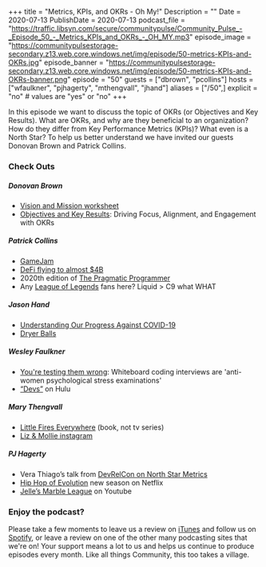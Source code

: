 +++
title = "Metrics, KPIs, and OKRs - Oh My!"
Description = ""
Date = 2020-07-13
PublishDate = 2020-07-13
podcast_file = "https://traffic.libsyn.com/secure/communitypulse/Community_Pulse_-_Episode_50_-_Metrics_KPIs_and_OKRs_-_OH_MY.mp3"
episode_image = "https://communitypulsestorage-secondary.z13.web.core.windows.net/img/episode/50-metrics-KPIs-and-OKRs.jpg"
episode_banner = "https://communitypulsestorage-secondary.z13.web.core.windows.net/img/episode/50-metrics-KPIs-and-OKRs-banner.png"
episode = "50"
guests = ["dbrown", "pcollins"]
hosts = ["wfaulkner", "pjhagerty", "mthengvall", "jhand"]
aliases = ["/50",]
explicit = "no" # values are "yes" or "no"
+++

In this episode we want to discuss the topic of OKRs (or Objectives and Key Results). What are OKRs, and why are they beneficial to an organization? How do they differ from Key Performance Metrics (KPIs)? What even is a North Star? To help us better understand we have invited our guests Donovan Brown and Patrick Collins. 

### Check Outs

##### Donovan Brown
* [Vision and Mission worksheet](https://documentcloud.adobe.com/link/review?uri=urn:aaid:scds:US:ac5bd009-dbf3-4a22-9d34-a94e5b2b8a31)
* [Objectives and Key Results](https://www.amazon.com/dp/B07VP5XYTL/ref=cm_sw_em_r_mt_dp_U_IxfiFbT5ENDYV): Driving Focus, Alignment, and Engagement with OKRs 

##### Patrick Collins
* [GameJam](https://www.coloradolottery.com/news/detail/lottery-to-co-host-gamejam-hackathon/700/)
* [DeFi flying to almost $4B](https://defipulse.com/)
* 2020th edition of [The Pragmatic Programmer](https://www.amazon.com/Pragmatic-Programmer-journey-mastery-Anniversary/dp/0135957052) 
* Any [League of Legends](https://www.youtube.com/watch?v=g0MRB4sHFFg) fans here? Liquid > C9 what WHAT


##### Jason Hand
* [Understanding Our Progress Against COVID-19](https://www.microsoft.com/en-us/ai/ai-for-health-covid-data)
* [Dryer Balls](https://www.amazon.com/All-Natural-Wool-Dryer-Balls/dp/B07C7M74BF/ref=sr_1_2_sspa?dchild=1&keywords=dryer+balls&qid=1595964286&sr=8-2-spons&psc=1&spLa=ZW5jcnlwdGVkUXVhbGlmaWVyPUEzTkNKWDFNWFdVWlE3JmVuY3J5cHRlZElkPUEwMjA3MDk1UkhNMENOU0tGTUYyJmVuY3J5cHRlZEFkSWQ9QTA1Njg2NjczREc3UTRXRk02WkZBJndpZGdldE5hbWU9c3BfYXRmJmFjdGlvbj1jbGlja1JlZGlyZWN0JmRvTm90TG9nQ2xpY2s9dHJ1ZQ==)


##### Wesley Faulkner
* [You're testing them wrong](https://www.theregister.com/2020/07/15/it_hiring_whiteboard/): Whiteboard coding interviews are 'anti-women psychological stress examinations'
* [“Devs”](https://www.fxnetworks.com/shows/devs) on Hulu


##### Mary Thengvall
* [Little Fires Everywhere](https://amzn.to/2Whq2TC) (book, not tv series) 
* [Liz & Mollie instagram](https://www.instagram.com/lizandmollie/?hl=en)


##### PJ Hagerty
* Vera Thiago’s talk from [DevRelCon on North Star Metrics](https://noti.st/veratiago/KGcdUc/north-star-metrics-okrs-to-show-devrel-value-and-get-focus)
* [Hip Hop of Evolution](https://www.netflix.com/title/80141782) new season on Netflix
* [Jelle’s Marble League](https://www.youtube.com/channel/UCYJdpnjuSWVOLgGT9fIzL0g) on Youtube 


### Enjoy the podcast?
Please take a few moments to leave us a review on [iTunes](https://itunes.apple.com/us/podcast/community-pulse/id1218368182?mt=2) and follow us on [Spotify](https://open.spotify.com/show/3I7g5WfMSgpWu38zZMjet?si=565TMb81SaWwrJYbAIeOxQ), or leave a review on one of the other many podcasting sites that we're on! Your support means a lot to us and helps us continue to produce episodes every month. Like all things Community, this too takes a village.
